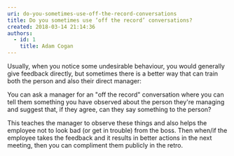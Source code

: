 ```yaml
---
uri: do-you-sometimes-use-off-the-record-conversations
title: Do you sometimes use ‘off the record’ conversations?
created: 2018-03-14 21:14:36
authors:
  - id: 1
    title: Adam Cogan
---
```





<span class='intro'> <p>Usually, when you notice some undesirable behaviour, you would generally give feedback directly, but sometimes there is a better way that can train both the&#160;person and also their direct manager&#58;​<br></p> </span>

<p>You can ask a manager for an &quot;off the record&quot; conversation where you can tell them something you have observed about the person they're managing and suggest that, if they agree, can they say something to the person?&#160;</p><p>This teaches the manager to observe these things and also helps the employee not to look bad (or get in trouble) from the boss. Then when/if the employee takes the feedback and it results in better actions in the next meeting, then you can compliment them publicly in the retro.<br></p>


